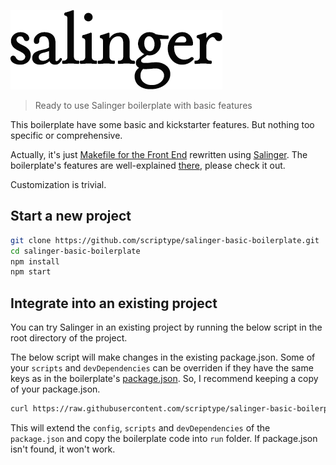 ![Salinger](https://github.com/scriptype/salinger-basic-boilerplate/blob/master/salinger-small.png?raw=true)

> Ready to use Salinger boilerplate with basic features

This boilerplate have some basic and kickstarter features. But nothing too specific or comprehensive.

Actually, it's just [Makefile for the Front End](https://github.com/scriptype/Makefile-for-the-Front-End) rewritten using [Salinger](https://github.com/scriptype/salinger). The boilerplate's features are well-explained [there](https://github.com/scriptype/Makefile-for-the-Front-End), please check it out.

Customization is trivial.

## Start a new project

```sh
git clone https://github.com/scriptype/salinger-basic-boilerplate.git
cd salinger-basic-boilerplate
npm install
npm start
```

## Integrate into an existing project

You can try Salinger in an existing project by running the below script in the root directory of the project.

The below script will make changes in the existing package.json. Some of your `scripts` and `devDependencies` can be overriden if they have the same keys as in the boilerplate's [package.json](https://github.com/scriptype/salinger-basic-boilerplate/blob/master/package.json). So, I recommend keeping a copy of your package.json.

```sh
curl https://raw.githubusercontent.com/scriptype/salinger-basic-boilerplate/master/integration.sh | sh
```

This will extend the `config`, `scripts` and `devDependencies` of the `package.json` and copy the boilerplate code into `run` folder. If package.json isn't found, it won't work.
